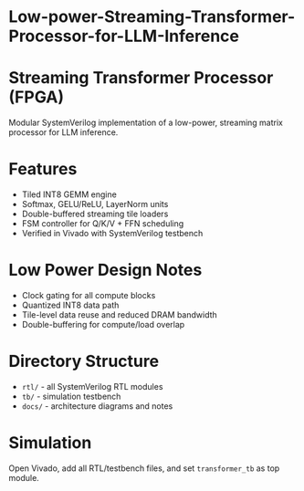 # Low-power-Streaming-Transformer-Processor-for-LLM-Inference
# Streaming Transformer Processor (FPGA)

Modular SystemVerilog implementation of a low-power, streaming matrix processor for LLM inference.

# Features
- Tiled INT8 GEMM engine
- Softmax, GELU/ReLU, LayerNorm units
- Double-buffered streaming tile loaders
- FSM controller for Q/K/V + FFN scheduling
- Verified in Vivado with SystemVerilog testbench

# Low Power Design Notes
- Clock gating for all compute blocks
- Quantized INT8 data path
- Tile-level data reuse and reduced DRAM bandwidth
- Double-buffering for compute/load overlap

# Directory Structure
- `rtl/` - all SystemVerilog RTL modules
- `tb/`  - simulation testbench
- `docs/` - architecture diagrams and notes

# Simulation
Open Vivado, add all RTL/testbench files, and set `transformer_tb` as top module.
